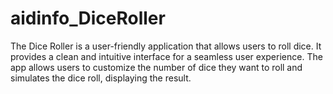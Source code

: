 # aidinfo_DiceRoller
The Dice Roller is a user-friendly application that allows users to roll dice. It provides a clean and intuitive interface for a seamless user experience. The app allows users to customize the number of dice they want to roll and simulates the dice roll, displaying the result. 
